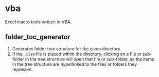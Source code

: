 # vba
Excel macro tools written in VBA.

## folder_toc_generator
1. Generates folder tree structure for the given directory.
2. If the `.xlsm` file is placed within the directory, clicking on a file or sub-folder in the tree structure will open that file or sub-folder, as the items in the tree structure are hyperlinked to the files or folders they represent.
